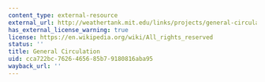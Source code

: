 ```yaml
---
content_type: external-resource
external_url: http://weathertank.mit.edu/links/projects/general-circulation-an-introduction/general-circulation-tank-hadley
has_external_license_warning: true
license: https://en.wikipedia.org/wiki/All_rights_reserved
status: ''
title: General Circulation
uid: cca722bc-7626-4656-85b7-9180816aba95
wayback_url: ''
---
```

